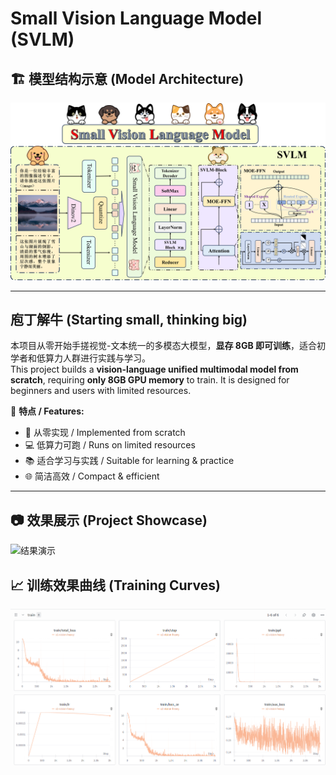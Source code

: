 # Small Vision Language Model (SVLM)

## 🏗 模型结构示意 (Model Architecture)
![模型结构](Image/MODEL.png)

---
## 庖丁解牛 (Starting small, thinking big)

本项目从零开始手搓视觉-文本统一的多模态大模型，**显存 8GB 即可训练**，适合初学者和低算力人群进行实践与学习。  
This project builds a **vision-language unified multimodal model from scratch**, requiring **only 8GB GPU memory** to train. It is designed for beginners and users with limited resources.  

📌 **特点 / Features:**  
- 🔧 从零实现 / Implemented from scratch  
- 💻 低算力可跑 / Runs on limited resources  
- 📚 适合学习与实践 / Suitable for learning & practice  
- 🌐 简洁高效 / Compact & efficient  

---
## 📷 效果展示 (Project Showcase)

![结果演示](Image/videotogif.gif)


## 📈 训练效果曲线 (Training Curves)

![训练曲线](Image/train.png)
